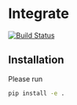# Integrate
[![Build Status](https://travis-ci.org/Jsunseri/integrate.svg?branch=master)](https://travis-ci.org/Jsunseri/integrate)

## Installation
Please run 

```bash
pip install -e .
```
